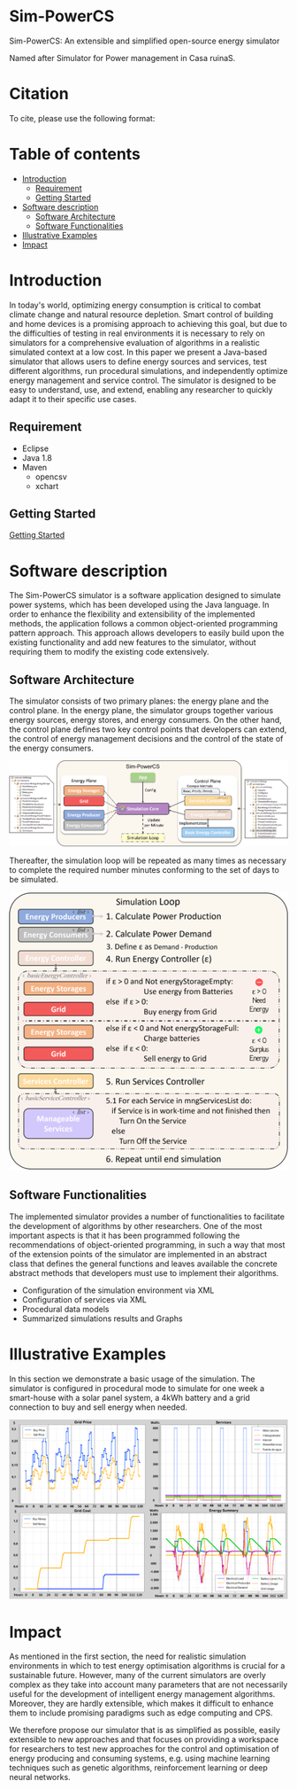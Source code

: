 # Sim-PowerCS
Sim-PowerCS: An extensible and simplified open-source energy simulator

Named after Simulator for Power management in Casa ruinaS.

# Citation
To cite, please use the following format: 

# Table of contents
- [Introduction](#introduction)
  - [Requirement](#requirement)
  - [Getting Started](#getting-started)
- [Software description](#software-description)
  - [Software Architecture](#software-architecture)
  - [Software Functionalities](#software-functionalities)
- [Illustrative Examples](#illustrative-examples)
- [Impact](#impact)

# Introduction
In today's world, optimizing energy consumption is critical to combat climate change and natural resource depletion. Smart control of building and home devices is a promising approach to achieving this goal, but due to the difficulties of testing in real environments it is necessary to rely on simulators for a comprehensive evaluation of algorithms in a realistic simulated context at a low cost. In this paper we present a Java-based simulator that allows users to define energy sources and services, test different algorithms, run procedural simulations, and independently optimize energy management and service control. The simulator is designed to be easy to understand, use, and extend, enabling any researcher to quickly adapt it to their specific use cases.

## Requirement
- Eclipse
- Java 1.8
- Maven
  - opencsv
  - xchart

## Getting Started 
[Getting Started](GettingStarted.md)

# Software description
The Sim-PowerCS simulator is a software application designed to simulate power systems, which has been developed using the Java language. In order to enhance the flexibility and extensibility of the implemented methods, the application follows a common object-oriented programming pattern approach. This approach allows developers to easily build upon the existing functionality and add new features to the simulator, without requiring them to modify the existing code extensively.

## Software Architecture
The simulator consists of two primary planes: the energy plane and the control plane. In the energy plane, the simulator groups together various energy sources, energy stores, and energy consumers. On the other hand, the control plane defines two key control points that developers can extend, the control of energy management decisions and the control of the state of the energy consumers. 

![Architecture](images/Simulator.png)

Thereafter, the simulation loop will be repeated as many times as necessary to complete the required number minutes conforming to the set of days to be simulated.

![SimulationLoop](images/SimulationLoop.png)

## Software Functionalities
The implemented simulator provides a number of functionalities to facilitate the development of algorithms by other researchers. 
One of the most important aspects is that it has been programmed following the recommendations of object-oriented programming, in such a way that most of the extension points of the simulator are implemented in an abstract class that defines the general functions and leaves available the concrete abstract methods that developers must use to implement their algorithms. 

- Configuration of the simulation environment via XML
- Configuration of services via XML
- Procedural data models
- Summarized simulations results and Graphs

# Illustrative Examples
In this section we demonstrate a basic usage of the simulation.
The simulator is configured in procedural mode to simulate for one week a smart-house with a solar panel system, a 4kWh battery and a grid connection to buy and sell energy when needed.


![summary](images/summary.png)


# Impact
As mentioned in the first section, the need for realistic simulation environments in which to test energy optimisation algorithms is crucial for a sustainable future.
However, many of the current simulators are overly complex as they take into account many parameters that are not necessarily useful for the development of intelligent energy management algorithms.
Moreover, they are hardly extensible, which makes it difficult to enhance them to include promising paradigms such as edge computing and CPS.

We therefore propose our simulator that is as simplified as possible, easily extensible to new approaches and that focuses on providing a workspace for researchers to test new approaches for the control and optimisation of energy producing and consuming systems, e.g. using machine learning techniques such as genetic algorithms, reinforcement learning or deep neural networks.
